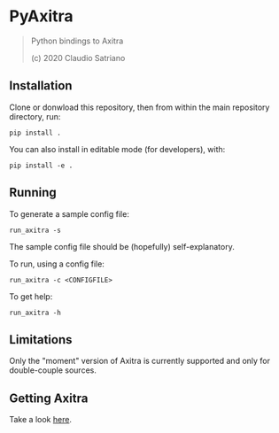 # PyAxitra
> Python bindings to Axitra
>
> (c) 2020 Claudio Satriano

## Installation
Clone or donwload this repository, then from within the main repository directory, run:

    pip install .

You can also install in editable mode (for developers), with:

    pip install -e .

## Running
To generate a sample config file:

    run_axitra -s

The sample config file should be (hopefully) self-explanatory.

To run, using a config file:

    run_axitra -c <CONFIGFILE>

To get help:

    run_axitra -h

## Limitations
Only the "moment" version of Axitra is currently supported and only for
double-couple sources.

## Getting Axitra
Take a look [here](https://github.com/coutanto/axitra).
